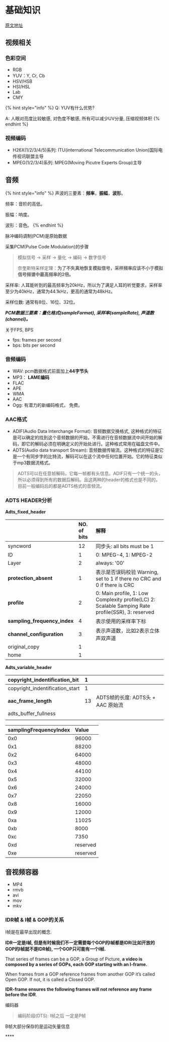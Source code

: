 # 基础知识

[原文地址](https://mp.weixin.qq.com/s/DsoEYydjmoWiEruZYQKCgQ)

## 视频相关

### 色彩空间

* RGB
* YUV：Y, Cr, Cb
* HSV/HSB
* HSI/HSL
* Lab
* CMY

{% hint style="info" %}
Q: YUV有什么优势?

A: 人眼对亮度比较敏感, 对色度不敏感, 所有可以减少UV分量, 压缩视频体积
{% endhint %}

### 视频编码

* H26X\(1/2/3/4/5\)系列: ITU\(international Telecommunication Union\)国际电传视讯联盟主导
* MPEG\(1/2/3/4\)系列: MPEG\(Moving Picutre Experts Group\)主导

## 音频

{% hint style="info" %}
声波的三要素：**频率**，**振幅**，**波形**。

频率：音阶的高低。

振幅：响度。

波形：音色。
{% endhint %}



脉冲编码调制\(PCM\)是原始数据

采集PCM\(Pulse Code Modulation\)的步骤

> 模拟信号 -&gt; 采样 -&gt; 量化 -&gt; 编码 -&gt; 数字信号
>
> 奈奎斯特采样定理：**为了不失真地恢复模拟信号，采样频率应该不小于模拟信号频谱中最高频率的2倍。**

采样率: 人耳能听到的最高频率为20kHz，所以为了满足人耳的听觉要求，采样率至少为40kHz，通常为44.1kHz，更高的通常为48kHz。

采样位数: 通常有8位、16位、32位。

_**PCM数据三要素：量化格式\(sampleFormat\), 采样率\(sampleRate\), 声道数\(channel\)。**_

关于FPS, BPS

* fps: frames per second
* bps: bits per second

### 音频编码

* WAV: pcm数据格式前面加上**44字节头**
* MP3： **LAME编码**
* FLAC
* APE
* WMA
* AAC
* Ogg: 有潜力的新编码格式， 免费。

### AAC格式

* ADIF\(Audio Data Interchange Format\): 音频数据交换格式, 这种格式的特征是可以确定的找到这个音频数据的开始，不需进行在音频数据流中间开始的解码，即它的解码必须在明确定义的开始处进行。这种格式常用在磁盘文件中。
* ADTS\(Audio data transport Stream\): 音频数据传输流。这种格式的特征是它是一个有同步字的比特流，解码可以在这个流中任何位置开始。它的特征类似于mp3数据流格式。

> ADTS可以在任意帧解码，它每一帧都有头信息。ADIF只有一个统一的头，所以必须得到所有的数据后解码。且这两种的header的格式也是不同的，目前一般编码后的都是ADTS格式的音频流。

### ADTS HEADER分析

**Adts\_fixed\_header**

|  | NO. of bits | 解释 |
| :--- | :--- | :--- |
| syncword | 12 | 同步头: all bits must be 1 |
| ID | 1 | 0: MPEG-4, 1: MPEG-2 |
| Layer | 2 | always: '00' |
| **protection\_absent** | 1 | 表示是否误码校验  Warning, set to 1 if there no CRC and 0 if there is CRC |
| **profile** | 2 | 0: Main profile, 1: Low Complexity profile\(LC\) 2: Scalable Samping Rate profile\(SSR\), 3: reserved |
| **sampling\_frequency\_index** | 4 | 表示使用的采样率下标 |
| **channel\_configuration** | 3 | 表示声道数，比如2表示立体声双声道 |
| original\_copy | 1 |  |
| home | 1 |  |

**Adts\_variable\_header**

| copyright\_indentification\_bit | 1 |  |
| :--- | :--- | :--- |
| copyright\_indentification\_start | 1 |  |
| **aac\_frame\_length** | 13 | ADTS帧的长度: ADTS头 + AAC 原始流 |
| adts\_buffer\_fullness |  |  |
|  |  |  |

| samplingFrequencyIndex | Value |
| :--- | :--- |
| 0x0 | 96000 |
| 0x1 | 88200 |
| 0x2 | 64000 |
| 0x3 | 48000 |
| 0x4 | 44100 |
| 0x5 | 32000 |
| 0x6 | 24000 |
| 0x7 | 22050 |
| 0x8 | 16000 |
| 0x9 | 12000 |
| 0xa | 11025 |
| 0xb | 8000 |
| 0xc | 7350 |
| 0xd | reserved |
| 0xe | reserved |

## 音视频容器

* MP4
* rmvb
* avi
* mov
* mkv

### IDR帧 & I帧 & GOP的关系

I帧是在最早出现的概念.

**IDR一定是I帧, 但是有时候我们不一定需要每个GOP的I帧都是IDR\(比如开放的GOP的I帧就不是IDR帧\), 一个GOP只可能有一个I帧.**

 That series of frames can be a GOP, a Group of Picture, **a video is composed by a series of GOPs, each GOP starting with an I-frame.**

When frames from a GOP reference frames from another GOP it’s called Open GOP. If not, it is called a Closed GOP.

 **IDR-frame ensures the following frames will not reference any frame before the IDR**.



编码器

> 编码阶段\(DTS\): I帧之后 一定是P帧

B帧大部分保存的是运动矢量信息

\*\*\*\*



